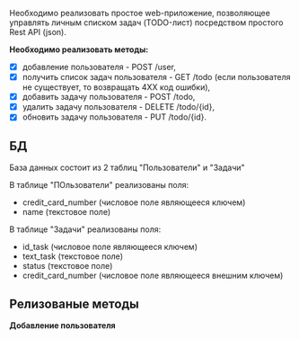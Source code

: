 Необходимо реализовать простое web-приложение, позволяющее управлять личным списком задач (TODO-лист) посредством простого Rest API (json). 

**Необходимо реализовать методы:**
- [x]  добавление пользователя - POST /user,
- [x]  получить список задач пользователя - GET /todo (если пользователя не существует, то возвращать 4XX код ошибки),
- [x]  добавить задачу пользователя - POST /todo,
- [x]  удалить задачу пользователя - DELETE /todo/{id},
- [x]  обновить задачу пользователя - PUT /todo/{id}.

## БД

База данных состоит из 2 таблиц "Пользователи" и "Задачи"

В таблице "ПОльзователи" реализованы поля:
- credit_card_number (числовое поле являющееся ключем)
- name (текстовое поле)

В таблице "Задачи" реализованы поля:
- id_task (числовое поле являющееся ключем)
- text_task (текстовое поле)
- status (текстовое поле)
- credit_card_number (числовое поле являющееся внешним ключем)

## Релизованые методы

**Добавление пользователя**
